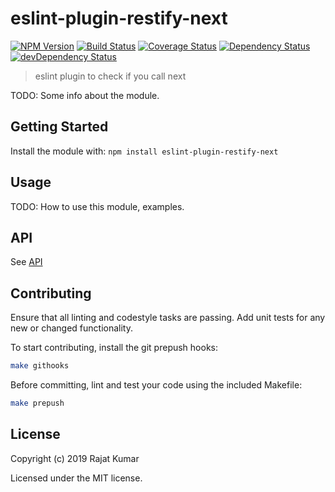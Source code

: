 # eslint-plugin-restify-next

[![NPM Version](https://img.shields.io/npm/v/eslint-plugin-restify-next.svg)](https://npmjs.org/package/eslint-plugin-restify-next)
[![Build Status](https://travis-ci.org/rajatkumar/eslint-plugin-restify-next.svg?branch=master)](https://travis-ci.org/rajatkumar/eslint-plugin-restify-next)
[![Coverage Status](https://coveralls.io/repos/github/rajatkumar/eslint-plugin-restify-next/badge.svg?branch=master)](https://coveralls.io/github/rajatkumar/eslint-plugin-restify-next?branch=master)
[![Dependency Status](https://david-dm.org/rajatkumar/eslint-plugin-restify-next.svg)](https://david-dm.org/rajatkumar/eslint-plugin-restify-next)
[![devDependency Status](https://david-dm.org/rajatkumar/eslint-plugin-restify-next/dev-status.svg)](https://david-dm.org/rajatkumar/eslint-plugin-restify-next#info=devDependencies)

> eslint plugin to check if you call next

TODO: Some info about the module.

## Getting Started

Install the module with: `npm install eslint-plugin-restify-next`

## Usage

TODO: How to use this module, examples.

## API

See [API](/api.md)

## Contributing

Ensure that all linting and codestyle tasks are passing. Add unit tests for any
new or changed functionality.

To start contributing, install the git prepush hooks:

```sh
make githooks
```

Before committing, lint and test your code using the included Makefile:
```sh
make prepush
```

## License

Copyright (c) 2019 Rajat Kumar

Licensed under the MIT license.
